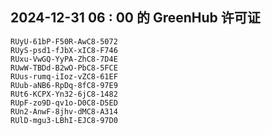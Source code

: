 ## 2024-12-31 06 : 00 的 GreenHub 许可证
```
RUyU-61bP-F50R-AwC8-5072
RUyS-psd1-fJbX-xIC8-F746
RUxu-VwGQ-YyPA-ZhC8-7D4E
RUwW-TBDd-B2wO-PbC8-5FCE
RUus-rumq-iIoz-vZC8-61EF
RUub-aNB6-RpDq-8fC8-97E9
RUt6-KCPX-Yn32-6jC8-1482
RUpF-zo9D-qv1o-D0C8-D5ED
RUn2-AnwF-8jhv-dMC8-A314
RUlD-mgu3-LBhI-EJC8-97D0
```
